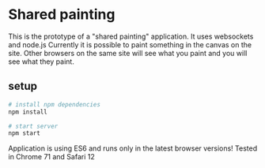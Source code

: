 # Shared painting
This is the prototype of a "shared painting" application. It uses websockets and node.js
Currently it is possible to paint something in the canvas on the site. Other browsers on the same site 
will see what you paint and you will see what they paint.

## setup

```bash
# install npm dependencies
npm install 

# start server 
npm start
```

Application is using ES6 and runs only in the latest browser versions! Tested in Chrome 71 and Safari 12
